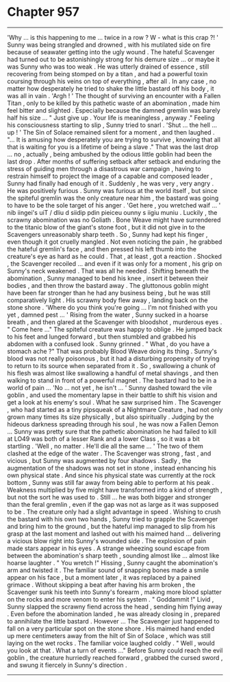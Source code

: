 
# Chapter 957


---

'Why ... is this happening to me ... twice in a row ? W - what is this crap ?! '
Sunny was being strangled and drowned , with his mutilated side on fire because of seawater getting into the ugly wound . The hateful Scavenger had turned out to be astonishingly strong for his demure size ... or maybe it was Sunny who was too weak . He was utterly drained of essence , still recovering from being stomped on by a titan , and had a powerful toxin coursing through his veins on top of everything , after all .
In any case , no matter how desperately he tried to shake the little bastard off his body , it was all in vain .
'Argh ! '
The thought of surviving an encounter with a Fallen Titan , only to be killed by this pathetic waste of an abomination , made him feel bitter and slighted . Especially because the damned gremlin was barely half his size ...
" Just give up . Your life is meaningless , anyway ."
Feeling his consciousness starting to slip , Sunny tried to snarl .
'Shut ... the hell ... up ! '
The Sin of Solace remained silent for a moment , and then laughed .
"... It is amusing how desperately you are trying to survive , knowing that all that is waiting for you is a lifetime of being a slave ."
That was the last drop ... no , actually , being ambushed by the odious little goblin had been the last drop . After months of suffering setback after setback and enduring the stress of guiding men through a disastrous war campaign , having to restrain himself to project the image of a capable and composed leader , Sunny had finally had enough of it .
Suddenly , he was very , very angry .
He was positively furious .
Sunny was furious at the world itself , but since the spiteful gremlin was the only creature near him , the bastard was going to have to be the sole target of his anger .
'Get here , you wretched waif ... '
nib iingei's uiT / dliu d siidip pdin pieiceu ounny s iigiu muniu .
Luckily , the scrawny abomination was no Goliath . Bone Weave might have surrendered to the titanic blow of the giant's stone foot , but it did not give in to the Scavengers unreasonably sharp teeth . So , Sunny had kept his finger , even though it got cruelly mangled .
Not even noticing the pain , he grabbed the hateful gremlin's face , and then pressed his left thumb into the creature's eye as hard as he could .
That , at least , got a reaction .
Shocked , the Scavenger recoiled ... and even if it was only for a moment , his grip on Sunny's neck weakened .
That was all he needed .
Shifting beneath the abomination , Sunny managed to bend his knee , insert it between their bodies , and then throw the bastard away . The gluttonous goblin might have been far stronger than he had any business being , but he was still comparatively light . His scrawny body flew away , landing back on the stone shore .
'Where do you think you're going ... I'm not finished with you yet , damned pest ... '
Rising from the water , Sunny sucked in a hoarse breath , and then glared at the Scavenger with bloodshot , murderous eyes .
" Come here ..."
The spiteful creature was happy to oblige . He jumped back to his feet and lunged forward , but then stumbled and grabbed his abdomen with a confused look .
Sunny grinned .
" What , do you have a stomach ache ?"
That was probably Blood Weave doing its thing .
Sunny's blood was not really poisonous , but it had a disturbing propensity of trying to return to its source when separated from it . So , swallowing a chunk of his flesh was almost like swallowing a handful of metal shavings , and then walking to stand in front of a powerful magnet .
The bastard had to be in a world of pain ...
'No ... not yet , he isn't ... '
Sunny dashed toward the vile goblin , and used the momentary lapse in their battle to shift his vision and get a look at his enemy's soul . What he saw surprised him .
The Scavenger , who had started as a tiny pipsqueak of a Nightmare Creature , had not only grown many times its size physically , but also spiritually . Judging by the hideous darkness spreading through his soul , he was now a Fallen Demon ... Sunny was pretty sure that the pathetic abomination he had failed to kill at LO49 was both of a lesser Rank and a lower Class , so it was a bit startling .
'Well , no matter . He'll die all the same ... '
The two of them clashed at the edge of the water . The Scavenger was strong , fast , and vicious , but Sunny was augmented by four shadows .
Sadly , the augmentation of the shadows was not set in stone , instead enhancing his own physical state . And since his physical state was currently at the rock bottom , Sunny was still far away from being able to perform at his peak . Weakness multiplied by five might have transformed into a kind of strength , but not the sort he was used to .
Still ... he was both bigger and stronger than the feral gremlin , even if the gap was not as large as it was supposed to be . The creature only had a slight advantage in speed .
Wishing to crush the bastard with his own two hands , Sunny tried to grapple the Scavenger and bring him to the ground , but the hateful imp managed to slip from his grasp at the last moment and lashed out with his maimed hand ... delivering a vicious blow right into Sunny's wounded side .
The explosion of pain made stars appear in his eyes . A strange wheezing sound escape from between the abomination's sharp teeth , sounding almost like ... almost like hoarse laughter . " You wretch !"
Hissing , Sunny caught the abomination's arm and twisted it . The familiar sound of snapping bones made a smile appear on his face , but a moment later , it was replaced by a pained grimace . Without skipping a beat after having his arm broken , the Scavenger sunk his teeth into Sunny's forearm , making more blood splatter on the rocks and more venom to enter his system .
" Goddammit !"
Livid , Sunny slapped the scrawny fiend across the head , sending him flying away . Even before the abomination landed , he was already closing in , prepared to annihilate the little bastard .
However ...
The Scavenger just happened to fall on a very particular spot on the stone shore . His maimed hand ended up mere centimeters away from the hilt of Sin of Solace , which was still laying on the wet rocks .
The familiar voice laughed coldly .
" Well , would you look at that . What a turn of events ..."
Before Sunny could reach the evil goblin , the creature hurriedly reached forward , grabbed the cursed sword , and swung it fiercely in Sunny's direction .

---

